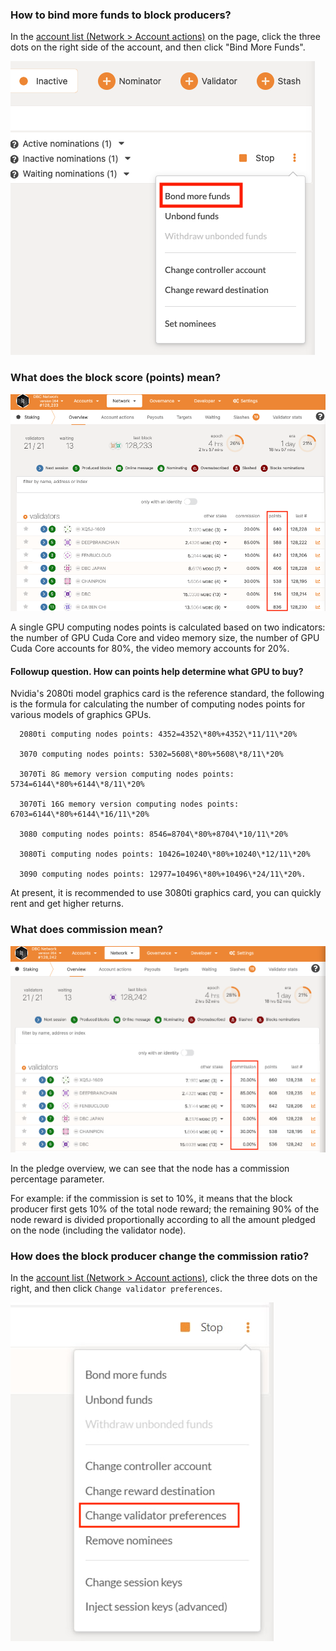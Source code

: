 ### How to bind more funds to block producers?

In the [account list (Network > Account actions)](https://test.dbcwallet.io/#/staking/actions) on the page, click the three dots on the right side of the account, and then click "Bind More Funds".

![image-20210501000000001](freq_ask_questions.assets/image-20210501000000001.png)

### What does the block score (points) mean?

![image-20210501000000002](freq_ask_questions.assets/image-20210501000000002.png)

A single GPU computing nodes points is calculated based on two indicators: the number of GPU Cuda Core and video memory size, the number of GPU Cuda Core accounts for 80%, the video memory accounts for 20%.

#### Followup question. How can points help determine what GPU to buy?

Nvidia's 2080ti model graphics card is the reference standard, the following is the formula for calculating the number of computing nodes points for various models of graphics GPUs.

```
  2080ti computing nodes points: 4352=4352\*80%+4352\*11/11\*20%

  3070 computing nodes points: 5302=5608\*80%+5608\*8/11\*20%

  3070Ti 8G memory version computing nodes points: 5734=6144\*80%+6144\*8/11\*20%

  3070Ti 16G memory version computing nodes points: 6703=6144\*80%+6144\*16/11\*20%

  3080 computing nodes points: 8546=8704\*80%+8704\*10/11\*20%

  3080Ti computing nodes points: 10426=10240\*80%+10240\*12/11\*20%

  3090 computing nodes points: 12977=10496\*80%+10496\*24/11\*20%.
```

At present, it is recommended to use 3080ti graphics card, you can quickly rent and get higher returns.

### What does commission mean?

![image-20210501000000003](freq_ask_questions.assets/image-20210501000000003.png)

In the pledge overview, we can see that the node has a commission percentage parameter.

For example: if the commission is set to 10%, it means that the block producer first gets 10% of the total node reward; the remaining 90% of the node reward is divided proportionally according to all the amount pledged on the node (including the validator node).

### How does the block producer change the commission ratio?

In the [account list (Network > Account actions)](https://test.dbcwallet.io/#/staking/actions), click the three dots on the right, and then click `Change validator preferences`.

![image-20210501000000004](freq_ask_questions.assets/image-20210501000000004.png)
